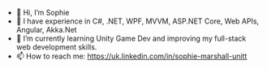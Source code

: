 - 👋 Hi, I’m Sophie
- 👀 I have experience in C#, .NET, WPF, MVVM, ASP.NET Core, Web APIs, Angular, Akka.Net
- 🌱 I’m currently learning Unity Game Dev and improving my full-stack web development skills.
- 📫 How to reach me: https://uk.linkedin.com/in/sophie-marshall-unitt
